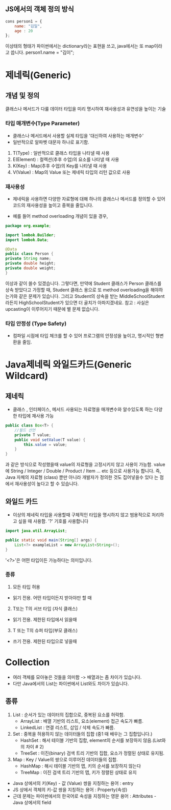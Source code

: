 ## JS에서의 객체 정의 방식
```jsx
cons person1 = {
    name: "김일",
    age : 20
};

```
이상태의 형태가 파이썬에서는 dictionary라는 표현을 쓰고, java에서는 또 map이라고 씁니다.
person1.name = "김이";


# 제네릭(Generic)
## 개념 및 정의
클래스나 메서드가 다룰 데이터 타입을 미리 명시하여 재사용성과 유연성을 높이는 기술 

### 타입 매개변수(Type Parameter)
- 클래스나 메서드에서 사용할 실제 타입을 '대신하여 사용하는 매개변수'
- 일반적으로 알파벳 대문자 하나로 표기함.
 1. T(Type) : 일반적으로 클래스 타입을 나타낼 때 사용
 2. E(Element) : 컬렉션(추후 수업)의 요소를 나타낼 때 사용
 3. K(Key) : Map(추후 수업)의 Key를 나타낼 때 사용
 4. V(Value) : Map의 Value 또는 제네릭 타입의 리턴 값으로 사용

### 재사용성
- 제네릭을 사용하면 다양한 자료형에 대해 하나의 클래스나 메서드를 정의할 수 있어 코드의 재사용성을 높이고 중복을 줄입니다. 

 - 예를 들어 method overloading 개념이 있을 경우, 

```java
package org.example;

import lombok.Builder;
import lombok.Data;

@Data
public class Person {
private String name;
private double height;
private double weight;
}


```
이상과 같이 쓸수 있겠습니다. 그렇다면, 만약에 Student 클래스가 Person 클래스를 상속 받았다고 가정할 때, Student 클래스 용으로 또 method overloading을 해야하는가와 같은
문제가 있습니다. 그리고 Student의 상속을 받는 MiddleSchoolStudent 라든지 HighSchoolStudent가 있으면 더 골치가 아파지겠네요. 
참고 : 사실은 upcasting이 이루어지기 때문에 별 문제 없습니다.


### 타입 안정성 (Type Safety)
- 컴파일 시점에 타입 체크를 할 수 있어 프로그램의 안정성을 높이고, 명시적인 형변환을 줄임.


# Java제네릭 와일드카드(Generic Wildcard)

## 제네릭
- 클래스 , 인터페이스, 메서드 사용되는 자료명을 매개변수와 알수있도록 하는 다양한 타입에 재사용 가능


```java
public class Box<T> {
    //필드 선언
    private T value;
    public void setValue(T value) {
        this.value = value;
    }
}

```

과 같은 방식으로 작성했을때 value의 자료형을 고정시키지 않고 사용이 가능함.
value에 String / Integer / Double / Product / Item ... etc 등으로 사용가능 합니다. 즉, Java 자체의 자료형 (class) 뿐만 아니라 개발자가 정의한 것도 집어넣을수 있다
는 점에서 재사용성이 높다고 할 수 있습니다.


## 와일드 카드
- 이상의 제네릭 타입을 사용할때 구체적인 타입을 명시하지 않고 범용적으로 처리하고 싶을 때 사용함. '?' 기호를 사용합니다

```java
import java.util.ArrayList;

public static void main(String[] args) {
    List<?> exampleList = new ArrayList<String>();
}
```
'<?>'은 어떤 타입이든 가능하다는 의미입니다. 

### 종류 
1. 모든 타입 허용
 - 읽기 전용. 어떤 타입이든지 받아야만 할 때
2. T또는 T의 서브 타입 (자식 클래스)
 - 읽기 전용. 제한된 타입에서 읽을때
3. T 또는 T의 슈퍼 타입(부모 클래스)
 - 쓰기 전용. 제한된 타입으로 넣을때 


# Collection
- 여러 객체를 모아놓은 것들을 의미함 -> 배열과는 좀 차이가 있습니다.
- 다만 Java에서의 List는 파이썬에서 List와도 차이가 있습니다.


## 종류 
1. List : 순서가 있는 데이터의 집합으로, 중복된 요소를 허락함.
    - ArrayList : 배열 기반의 리스트, 요소(element) 접근 속도가 빠름.
    - LinkedList : 연결 리스트, 삽입 / 삭제 속도가 빠름.
2. Set : 중복을 허용하지 않는 데이터들의 집합 (중1 때 배우는 그 집합입니다.)
    - HashSet : 해서 테이블 기반의 집합, element의 순서를 보장하지 않음.(List와의 차이 # 2)
    - TreeSet : 이진(binary) 검색 트리 기반의 집합, 요소가 정렬된 상태로 유지됨.
3. Map : Key / Value의 쌍으로 이루어진 데이터들의 집합.
    - HashMap : 해시 테이블 기반의 맵, 키의 순서를 보장하지 않는다
    - TreeMap : 이진 검색 트리 기반의 맵, 키가 정렬된 상태로 유지 


* Java 상에서의 키(Key) - 값 (Value) 쌍을 지칭하는 용어 : entry
* JS 상에서 객체의 키-값 쌍을 지칭하는 용어 : Property(속성)
* 근데 문제는 파이썬에서의 한국어로 속성을 지칭하는 영문 용어 : Attributes - Java 상에서의 field